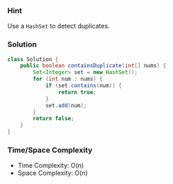 ### Hint

Use a `HashSet` to detect duplicates.

### Solution

```java
class Solution {
    public boolean containsDuplicate(int[] nums) {
        Set<Integer> set = new HashSet();
        for (int num : nums) {
            if (set.contains(num)) {
                return true;
            }
            set.add(num);
        }
        return false;
    }
}
```

### Time/Space Complexity

-  Time Complexity: O(n)
- Space Complexity: O(n)
